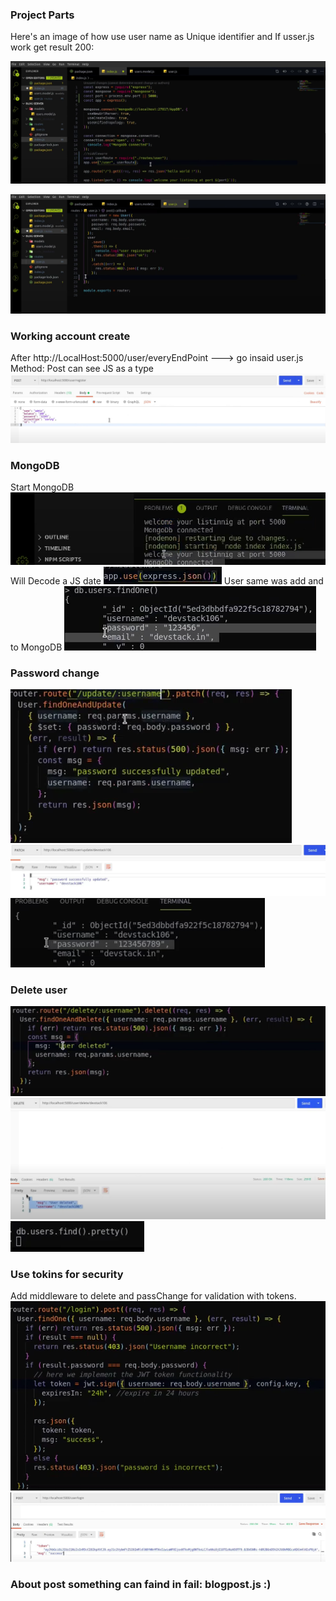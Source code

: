 
### Project Parts

Here's an image of how use user name as Unique identifier and If usser.js work get result 200:

![Unique identifier](images/UsserNameUniqueWorkLikeIdfromSQL.png)

![Working check](images/CodeCheckUserWorkingorNo.png)

### Working account create
After http://LocalHost:5000/user/everyEndPoint ---> go insaid user.js Method: Post can see JS as a type
![RegisterWorking](images/RegisterWorking.png)

### MongoDB
Start MongoDB
![MongoDBConnect](images/MongoDBConnect.png)
Will Decode a JS date
![Decodejsformongo](images/Decodejsformongo.png)
User same was add and to MongoDB
![AddUserMongo](images/AddUserMongo.png)

### Password change
![codechangepass](images/codechangepass.png)
![workingchangepass](images/workingchangepass.png)
![changeandDB](images/changeandDB.png)

### Delete user
![codeDeleteuser](images/codeDeleteuser.png)
![workingdeleteuser](images/workingdeleteuser.png)
![deletefromDB](images/deletefromDB.png)

### Use tokins for security
Add middleware to delete and passChange for validation with tokens.
![Tokensecurity](images/Tokensecurity.png)
![TokeWeGet](images/TokeWeGet.png)

### About post something can faind in fail: blogpost.js :)
